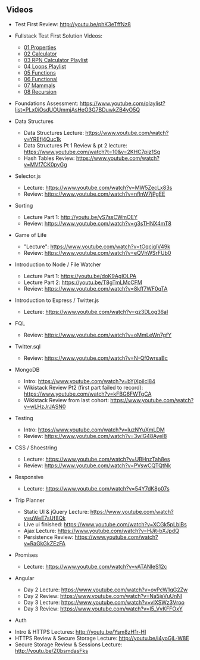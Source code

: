 ## Videos

* Test First Review: http://youtu.be/phK3eTffNz8

* Fullstack Test First Solution Videos:
	- [01 Properties](https://www.youtube.com/watch?v=YDoRg2topuA)
	- [02 Calculator](https://www.youtube.com/watch?v=komtSeCkzCA)
	- [03 RPN Calculator Playlist](https://www.youtube.com/playlist?list=PLx0iOsdUOUmnfk2sgE6qjfmAk6vbQVcNG)
	- [04 Loops Playlist](https://www.youtube.com/watch?v=66bl0bvyH2M&list=PLx0iOsdUOUmmHlW6T7IPy8uyiSgZp9R-E)
	- [05 Functions](https://www.youtube.com/watch?v=LczpgfVgwq0)
	- [06 Functional](https://www.youtube.com/watch?v=fbf7aLX9dx4&feature=youtu.be)
	- [07 Mammals](https://www.youtube.com/playlist?list=PLx0iOsdUOUmkJGuH7-4KJ6dToxFJzgVFh)
	- [08 Recursion](https://www.youtube.com/playlist?list=PLx0iOsdUOUmmrCVtFYTSvFgytB34qWT8a)

* Foundations Assessment: https://www.youtube.com/playlist?list=PLx0iOsdUOUmmjAsHeO3G7BDuwkZB4yO5Q

* Data Structures
  - Data Structures Lecture: https://www.youtube.com/watch?v=YREfj4Quc1k
  - Data Structures Pt 1 Review & pt 2 lecture: https://www.youtube.com/watch?t=10&v=2KHC7piz1Sg
  - Hash Tables Review: https://www.youtube.com/watch?v=MVf7CK0pyGg
  
* Selector.js
  - Lecture: https://www.youtube.com/watch?v=MW5ZecLx83s
  - Review: https://www.youtube.com/watch?v=nflnW7jPgEE

* Sorting
  - Lecture Part 1: http://youtu.be/yS7ssCWmOEY
  - Review: https://www.youtube.com/watch?v=g3sTHNX4mT8

* Game of Life
  - "Lecture": https://www.youtube.com/watch?v=tOqcjglV49k
  - Review: https://www.youtube.com/watch?v=eQVhWSrFUb0

* Introduction to Node / File Watcher
  - Lecture Part 1: https://youtu.be/doK9AglOLPA
  - Lecture Part 2: https://youtu.be/T8gTmLMcCFM
  - Review: https://www.youtube.com/watch?v=8kff7WF0qTA

* Introduction to Express / Twitter.js
  - Lecture: https://www.youtube.com/watch?v=qz3DLog36aI
 
* FQL
  - Review: https://www.youtube.com/watch?v=oMmLeWn7gfY
  
* Twitter.sql
  - Review: https://www.youtube.com/watch?v=N-Qf0wrsaBc

* MongoDB
  - Intro: https://www.youtube.com/watch?v=bYjXpiIcl84
  - Wikistack Review Pt2 (first part failed to record): https://www.youtube.com/watch?v=kFBG6FWTgCA
  - Wikistack Review from last cohort: https://www.youtube.com/watch?v=wLHzJrJASN0

* Testing
  - Intro: https://www.youtube.com/watch?v=IuzNYuXmLDM
  - Review: https://www.youtube.com/watch?v=3wlG48AyeI8

* CSS / Shoestring
  - Lecture: https://www.youtube.com/watch?v=UBHnzTah8es
  - Review: https://www.youtube.com/watch?v=PVswCQTQtNk

* Responsive
  - Lecture: https://www.youtube.com/watch?v=54Y7dK8p07s

* Trip Planner
  - Static UI & jQuery Lecture: https://www.youtube.com/watch?v=uWeE7sUf8Qk
  - Live ui finished: https://www.youtube.com/watch?v=XCGk5pLbiBs
  - Ajax Lecture: https://www.youtube.com/watch?v=HJit-bXJpdQ
  - Persistence Review: https://www.youtube.com/watch?v=RaGkGkZEzFA

* Promises
  - Lecture: https://www.youtube.com/watch?v=vATANIeS12c

* Angular

  - Day 2 Lecture: https://www.youtube.com/watch?v=ovPcW1gG2Zw
  - Day 2 Review: https://www.youtube.com/watch?v=Na5jsVuUnNI
  - Day 3 Lecture: https://www.youtube.com/watch?v=vlXSWz3Vroo
  - Day 3 Review: https://www.youtube.com/watch?v=I5_VvKFFOxY

* Auth

 - Intro & HTTPS Lectures: http://youtu.be/Ysm8zH1r-HI
 - HTTPS Review & Secure Storage Lecture: http://youtu.be/i4yoGjL-W8E
 - Secure Storage Review & Sessions Lecture: http://youtu.be/Z0bsmdasFks
